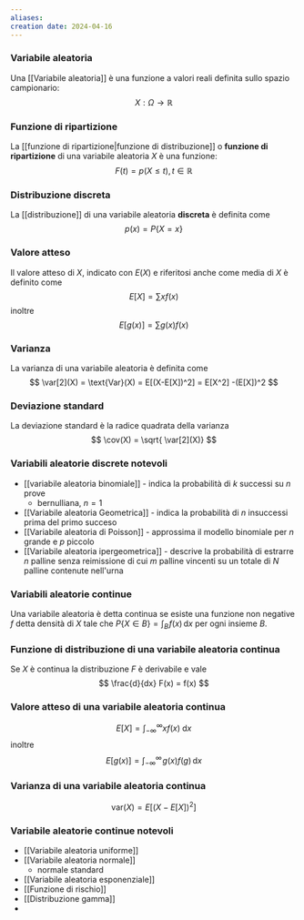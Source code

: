 ```yaml
---
aliases: 
creation date: 2024-04-16
---
```


### Variabile aleatoria
Una [[Variabile aleatoria]] è una funzione a valori reali definita sullo spazio campionario: $$X : \Omega \to \mathbb{R} $$

### Funzione di ripartizione
La [[funzione di ripartizione|funzione di distribuzione]] o **funzione di ripartizione** di una variabile aleatoria $X$ è una funzione: $$F(t) =p(X \leq t), t \in \mathbb{R}$$

### Distribuzione discreta
La [[distribuzione]] di una variabile aleatoria **discreta** è definita come $$ p(x) = P\{ X = x \} $$ 

### Valore atteso
Il valore atteso di $X$, indicato con $E(X)$ e riferitosi anche come media di $X$ è definito come
$$ E[X] = \sum xf(x) $$
inoltre
$$ E[g(x)] = \sum g(x)f(x) $$


### Varianza
La varianza di una variabile aleatoria è definita come
$$ \var[2](X) = \text{Var}(X) = E[(X-E[X])^2] = E[X^2] -(E[X])^2 $$

### Deviazione standard
La deviazione standard è la radice quadrata della varianza
$$ \cov(X) = \sqrt{ \var[2](X)} $$


### Variabili aleatorie discrete notevoli
- [[variabile aleatoria binomiale]]  - indica la probabilità di $k$ successi su $n$ prove
	- bernulliana, $n = 1$
- [[Variabile aleatoria Geometrica]] - indica la probabilità di $n$ insuccessi prima del primo succeso
- [[Variabile aleatoria di Poisson]] - approssima il modello binomiale per $n$ grande e $p$ piccolo
- [[Variabile aleatoria ipergeometrica]] - descrive la probabilità di estrarre $n$ palline senza reimissione di cui $m$ palline vincenti su un totale di $N$ palline contenute nell'urna


### Variabili aleatorie continue
Una variabile aleatoria è detta continua se esiste una funzione non negative $f$ detta densità di $X$ tale che $P\{ X \in B \} = \int _{B} \!f(x) \, \mathrm{d}x$ per ogni insieme $B$.

### Funzione di distribuzione di una variabile aleatoria continua
Se $X$ è continua la distribuzione $F$ è derivabile e vale
$$ \frac{d}{dx} F(x) = f(x)  $$

### Valore atteso di una variabile aleatoria continua
$$ E[X] = \int_{-\infty}^{\infty} xf(x) \! \, \mathrm{d}x  $$
inoltre
$$ E[g(x)] = \int _{-\infty}^{\infty} \!g(x)f(g) \, \mathrm{d}x  $$

### Varianza di una variabile aleatoria continua
$$ \text{var}(X) = E[(X-E[X])^2] $$

### Variabile aleatorie continue notevoli
- [[Variabile aleatoria uniforme]]
- [[Variabile aleatoria normale]] 
	- normale standard
- [[Variabile aleatoria esponenziale]]
- [[Funzione di rischio]]
- [[Distribuzione gamma]]
- 